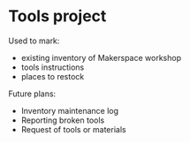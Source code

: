 # Tools project
Used to mark:
- existing inventory of Makerspace workshop
- tools instructions
- places to restock

Future plans:
- Inventory maintenance log
- Reporting broken tools
- Request of tools or materials